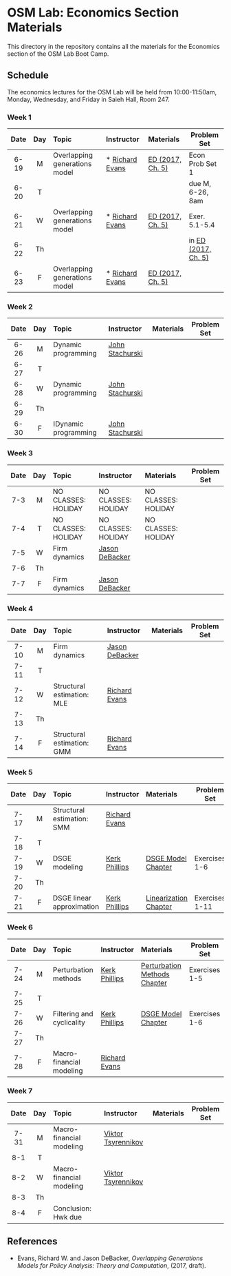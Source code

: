 # OSM Lab: Economics Section Materials

This directory in the repository contains all the materials for the Economics section of the OSM Lab Boot Camp.

## Schedule

The economics lectures for the OSM Lab will be held from 10:00-11:50am, Monday, Wednesday, and Friday in Saieh Hall, Room 247.

### Week 1

| Date | Day | Topic | Instructor | Materials | Problem Set |
|:---:|:---:|:--- |:--- |:--- | --- |
6-19  | M   | Overlapping generations model | * [Richard Evans](https://sites.google.com/site/rickecon/)| [ED (2017, Ch. 5)](https://github.com/OpenSourceMacro/BootCamp2017/blob/master/Econ/Wk1_OG/OGtext_ch5.pdf) | Econ Prob Set 1 |
6-20  | T   |       |                |        | due M, 6-26, 8am
6-21  | W   | Overlapping generations model | * [Richard Evans](https://sites.google.com/site/rickecon/)| [ED (2017, Ch. 5)](https://github.com/OpenSourceMacro/BootCamp2017/blob/master/Econ/Wk1_OG/OGtext_ch5.pdf) | Exer. 5.1-5.4   |
6-22  | Th  |       |                |     | in [ED (2017, Ch. 5)](https://github.com/OpenSourceMacro/BootCamp2017/blob/master/Econ/Wk1_OG/OGtext_ch5.pdf) |
6-23  | F   | Overlapping generations model | * [Richard Evans](https://sites.google.com/site/rickecon/)| [ED (2017, Ch. 5)](https://github.com/OpenSourceMacro/BootCamp2017/blob/master/Econ/Wk1_OG/OGtext_ch5.pdf) |      |

### Week 2

| Date | Day | Topic | Instructor | Materials | Problem Set |
|:---:|:---:|:--- |:--- |:--- | --- |
6-26  | M   | Dynamic programming | [John Stachurski](http://johnstachurski.net/) |  |  |
6-27  | T   |                      |                 |     |  |
6-28  | W   | Dynamic programming | [John Stachurski](http://johnstachurski.net/) |  |  |
6-29  | Th  |                      |                     |     |  |
6-30  | F   | IDynamic programming | [John Stachurski](http://johnstachurski.net/) |  |  |

### Week 3

| Date | Day | Topic | Instructor | Materials | Problem Set |
|:---:|:---:|:--- |:--- |:--- | --- |
7-3  | M   | NO CLASSES: HOLIDAY | NO CLASSES: HOLIDAY | NO CLASSES: HOLIDAY  |  |
7-4  | T   | NO CLASSES: HOLIDAY | NO CLASSES: HOLIDAY | NO CLASSES: HOLIDAY  |  |
7-5  | W   | Firm dynamics | [Jason DeBacker](http://www.jasondebacker.com/) |    |  |
7-6  | Th  |               |                |     |  |
7-7  | F   | Firm dynamics | [Jason DeBacker](http://www.jasondebacker.com/) |  |  |

### Week 4

| Date | Day | Topic | Instructor | Materials | Problem Set |
|:---:|:---:|:--- |:--- |:--- | --- |
7-10  | M   | Firm dynamics | [Jason DeBacker](http://www.jasondebacker.com/) |  |  |
7-11  | T   |              |                     |      |  |
7-12  | W   | Structural estimation: MLE | [Richard Evans](https://sites.google.com/site/rickecon/) |       |  |
7-13  | Th  |              |                     |      |  |
7-14  | F   | Structural estimation: GMM | [Richard Evans](https://sites.google.com/site/rickecon/) |       |  |

### Week 5

| Date | Day | Topic | Instructor | Materials | Problem Set |
|:---:|:---:|:--- |:--- |:--- | --- |
7-17  | M   | Structural estimation: SMM | [Richard Evans](https://sites.google.com/site/rickecon/) |    |  |
7-18  | T   |            |           |      |  |
7-19  | W   | DSGE modeling | [Kerk Phillips](https://sites.google.com/site/kerkphillips/home) |   [DSGE Model Chapter](https://github.com/OpenSourceMacro/BootCamp2017/blob/master/Econ/Wk5_5_DSGE_Filters/Chapter_DSGE.pdf) | Exercises 1-6 |
7-20  | Th  |            |           |     |  |
7-21  | F   | DSGE linear approximation | [Kerk Phillips](https://sites.google.com/site/kerkphillips/home) |   [Linearization Chapter](https://github.com/OpenSourceMacro/BootCamp2017/blob/master/Econ/Wk5_5_DSGE_Filters/Chapter_Linear.pdf) | Exercises 1-11 |

### Week 6

| Date | Day | Topic | Instructor | Materials | Problem Set |
|:---:|:---:|:--- |:--- |:--- | --- |
7-24  | M   | Perturbation methods    | [Kerk Phillips](https://sites.google.com/site/kerkphillips/home) |   [Perturbation Methods Chapter](https://github.com/OpenSourceMacro/BootCamp2017/blob/master/Econ/Wk5_5_DSGE_Filters/Chapter_Perturb.pdf) | Exercises 1-5 |
7-25  | T   |             |            |     |  |
7-26  | W   | Filtering and cyclicality | [Kerk Phillips](https://sites.google.com/site/kerkphillips/home) |    [DSGE Model Chapter](https://github.com/OpenSourceMacro/BootCamp2017/blob/master/Econ/Wk5_5_DSGE_Filters/Chapter_Filter.pdf) | Exercises 1-6 |
7-27  | Th  |             |            |     |  |
7-28  | F   | Macro-financial modeling | [Richard Evans](https://sites.google.com/site/rickecon/) |    |  |

### Week 7

| Date | Day | Topic | Instructor | Materials | Problem Set |
|:---:|:---:|:--- |:--- |:--- | --- |
7-31 | M   | Macro-financial modeling | [Viktor Tsyrennikov](https://sites.google.com/site/vtsyrennikov/) |   |  |
8-1  | T   |             |           |     |  |
8-2  | W   | Macro-financial modeling | [Viktor Tsyrennikov](https://sites.google.com/site/vtsyrennikov/) |  |  |
8-3  | Th  |             |           |     |  |
8-4  | F   | Conclusion: Hwk due |  |  |  |


## References

* Evans, Richard W. and Jason DeBacker, *Overlapping Generations Models for Policy Analysis: Theory and Computation*, (2017, draft).
